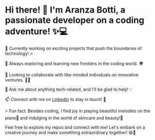 # Hi there! 👋 I'm Aranza Botti, a passionate developer on a coding adventure! ✨💻

🚀 Currently working on exciting projects that push the boundaries of technology! 🔥

🌱 Always exploring and learning new frontiers in the coding world. 🌍

🤝 Looking to collaborate with like-minded individuals on innovative ventures. 👯‍♂️

💬 Ask me about anything tech-related, and I'll be glad to help! 💡

📫 Connect with me on [LinkedIn](https://www.linkedin.com/in/aranzabotti/) to stay in touch! 🤝

⚡ Fun fact: Besides coding, I find joy in playing beautiful melodies on the piano🎹 and indulging in the world of skincare and beauty!💄

Feel free to explore my repos and connect with me! Let's embark on a creative journey and make something extraordinary together! 😄🌟
